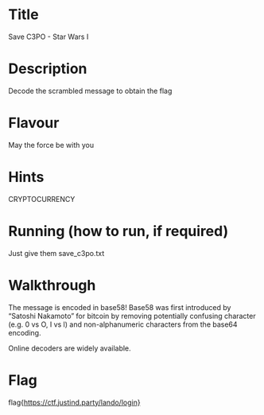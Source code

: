 Title
=============
Save C3PO - Star Wars I


Description
=============
Decode the scrambled message to obtain the flag

Flavour
=============
May the force be with you


Hints
=============
CRYPTOCURRENCY

Running (how to run, if required)
=============
Just give them save_c3po.txt


Walkthrough
=============
The message is encoded in base58! Base58 was first introduced by “Satoshi Nakamoto” for bitcoin by removing potentially confusing character (e.g. 0 vs O, I vs l) and non-alphanumeric characters from the base64 encoding.

Online decoders are widely available.

Flag
=============
flag{https://ctf.justind.party/lando/login}
